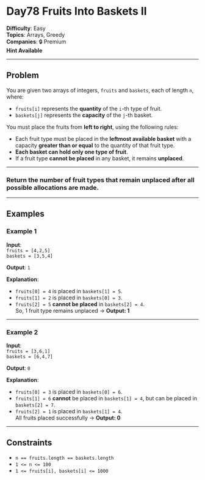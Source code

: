 # Day78 Fruits Into Baskets II

**Difficulty**: Easy  
**Topics**: Arrays, Greedy  
**Companies**: 🔒 Premium  
**Hint Available**

---

## Problem

You are given two arrays of integers, `fruits` and `baskets`, each of length `n`, where:

- `fruits[i]` represents the **quantity** of the `i`-th type of fruit.
- `baskets[j]` represents the **capacity** of the `j`-th basket.

You must place the fruits from **left to right**, using the following rules:

- Each fruit type must be placed in the **leftmost available basket** with a capacity **greater than or equal** to the quantity of that fruit type.
- **Each basket can hold only one type of fruit**.
- If a fruit type **cannot be placed** in any basket, it remains **unplaced**.

---

### Return the **number of fruit types** that remain **unplaced** after all possible allocations are made.

---

## Examples

### Example 1

**Input**:  
`fruits = [4,2,5]`  
`baskets = [3,5,4]`  

**Output**: `1`

**Explanation**:  
- `fruits[0] = 4` is placed in `baskets[1] = 5`.  
- `fruits[1] = 2` is placed in `baskets[0] = 3`.  
- `fruits[2] = 5` **cannot be placed** in `baskets[2] = 4`.  
So, 1 fruit type remains unplaced → **Output: 1**

---

### Example 2

**Input**:  
`fruits = [3,6,1]`  
`baskets = [6,4,7]`

**Output**: `0`

**Explanation**:  
- `fruits[0] = 3` is placed in `baskets[0] = 6`.  
- `fruits[1] = 6` **cannot** be placed in `baskets[1] = 4`, but can be placed in `baskets[2] = 7`.  
- `fruits[2] = 1` is placed in `baskets[1] = 4`.  
All fruits placed successfully → **Output: 0**

---

## Constraints

- `n == fruits.length == baskets.length`
- `1 <= n <= 100`
- `1 <= fruits[i], baskets[i] <= 1000`
